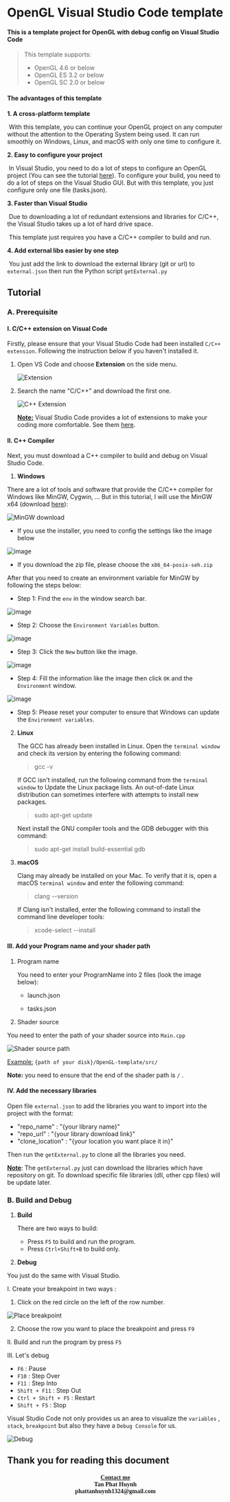 # OpenGL Visual Studio Code template

#### This is a template project for OpenGL with debug config on Visual Studio Code

> This template supports:
>
> * OpenGL 4.6 or below
> * OpenGL ES 3.2 or below
> * OpenGL SC 2.0 or below

#### The advantages of this template

**1. A cross-platform template**

​	With this template, you can continue your OpenGL project on any computer without the attention to the Operating System being used. It can run smoothly on Windows, Linux, and macOS with only one time to configure it.

**2. Easy to configure your project**

​	In Visual Studio, you need to do a lot of steps to configure an OpenGL project (You can see the tutorial <a href="http://www.mcihanozer.com/tips/setting-up-libraries/setting-up-glfw-for-visual-studio/">here</a>). To configure your build, you need to do a lot of steps on the Visual Studio GUI. But with this template, you just configure only one file (tasks.json).

**3. Faster than Visual Studio**

​	Due to downloading a lot of redundant extensions and libraries for C/C++, the Visual Studio takes up a lot of hard drive space. 

​	This template just requires you have a C/C++ compiler to build and run. 

**4. Add external libs easier by one step**

​	You just add the link to download the external library (git or url) to `external.json` then run the Python script `getExternal.py`

<h2><b>Tutorial</b></h2>



<h3 style="text-align:left"><b>A. Prerequisite</b></h3>

<h4>I. C/C++ extension on Visual Code</h4>

Firstly, please ensure that your Visual Studio Code had been installed `C/C++ extension`. Following the instruction below if you haven't installed it.

1. Open VS Code and choose <b>Extension</b> on the side menu.

   ![Extension](https://user-images.githubusercontent.com/66297538/118797279-9f43fb00-b8c6-11eb-89d8-6fa0865bebc0.png)
   
2. Search the name "C/C++" and download the first one.

   ![C++ Extension](https://user-images.githubusercontent.com/66297538/118797363-b682e880-b8c6-11eb-8d2a-cf556c2a0ca8.png)

   <b><u>Note:</u></b> Visual Studio Code provides a lot of extensions to make your coding more comfortable. See them  <a href="https://blog.logrocket.com/top-10-vs-code-extensions-2021/#importcost">here</a>.

<h4> II. C++ Compiler</h4>

Next, you must download a C++ compiler to build and debug on Visual Studio Code.

1. **Windows**

 There are a lot of tools and software that provide the C/C++ compiler for Windows like MinGW, Cygwin, ... But in this tutorial, I will use the MinGW x64 (download <a href="https://sourceforge.net/projects/mingw-w64/files/Toolchains%20targetting%20Win64/Personal%20Builds/mingw-builds/" target="_blank">here</a>):

![MinGW download](https://user-images.githubusercontent.com/66297538/118797421-c4d10480-b8c6-11eb-9a1c-28b22cfdf435.png)

- If you use the installer, you need to config the settings like the image below

![image](https://user-images.githubusercontent.com/66297538/120953780-f592b400-c777-11eb-99ec-952065180966.png)

- If you download the zip file, please choose the `x86_64-posix-seh.zip` 


After that you need to create an environment variable for MinGW by following the steps below:
   - Step 1: Find the `env` in the window search bar.

   ![image](https://user-images.githubusercontent.com/66297538/120768256-24c1df00-c546-11eb-841c-b3e8d504fb0c.png)
   - Step 2: Choose the `Environment Variables` button.

   ![image](https://user-images.githubusercontent.com/66297538/120768431-58046e00-c546-11eb-813e-043163b11612.png)
   - Step 3: Click the `New` button like the image.

   ![image](https://user-images.githubusercontent.com/66297538/120768587-83875880-c546-11eb-970a-633766cdfdf7.png)
   - Step 4: Fill the information like the image then click `OK` and the `Environment` window.

   ![image](https://user-images.githubusercontent.com/66297538/120768738-aade2580-c546-11eb-9d77-96b2d900542c.png)

- Step 5: Please reset your computer to ensure that Windows can update the `Environment variables`.


2. **Linux**

   The GCC has already been installed in Linux. Open the `terminal window` and check its version by entering the following command:

   > gcc -v

   If GCC isn't installed, run the following command from the `terminal window` to Update the Linux package lists. An out-of-date Linux distribution can sometimes interfere with attempts to install new packages.

   > sudo apt-get update

   Next install the GNU compiler tools and the GDB debugger with this command:

   > sudo apt-get install build-essential gdb

3. **macOS**

   Clang may already be installed on your Mac. To verify that it is, open a macOS `terminal window` and enter the following command:

   > clang --version

   If Clang isn't installed, enter the following command to install the command line developer tools:

   > xcode-select --install

<h4>III. Add your Program name and your shader path</h4>

1. Program name

   You need to enter your ProgramName into 2 files (look the image below):

   - launch.json

     

   - tasks.json

     

2. Shader source

You need to enter the path of your shader source into `Main.cpp`

![Shader source path](https://user-images.githubusercontent.com/66297538/118797645-03ff5580-b8c7-11eb-8149-0b49f9331330.png)

<u>Example:</u> `{path of your disk}/OpenGL-template/src/`

**Note:** you need to ensure that the end of the shader path is `/` .

<h4>IV. Add the necessary libraries</h4>

Open file `external.json` to add the libraries you want to import into the project with the format:

- "repo_name" : "{your library name}"
- "repo_url" : "{your library download link}"
- "clone_location" : "{your location you want place it in}"

Then run the `getExternal.py` to clone all the libraries you need.

**<u>Note</u>**: The `getExternal.py` just can download the libraries which have repository on git. To download specific file libraries (dll, other cpp files) will be update later.

<h3 style="text-align:left"><b>B. Build and Debug</b></h3>

1. **Build**

   There are two ways to build:

   - Press `F5` to build and run the program.
   - Press `Ctrl+Shift+B` to build only.

2. **Debug**

You just do the same with Visual Studio.

I. Create your breakpoint in two ways :

1. Click on the red circle on the left of the row number.

![Place breakpoint](https://user-images.githubusercontent.com/66297538/118797730-14afcb80-b8c7-11eb-89fe-99d4405dbc4d.png)


2. Choose the row you want to place the breakpoint and press `F9` 

II. Build and run the program by press `F5`

III. Let's debug

* `F6` : Pause
* `F10` : Step Over
* `F11` : Step Into
* `Shift + F11` : Step Out
* `Ctrl + Shift + F5` : Restart
* `Shift + F5` : Stop

Visual Studio Code not only provides us an area to visualize the `variables` , `stack`, `breakpoint` but also they have a `Debug Console` for us.

![Debug](https://user-images.githubusercontent.com/66297538/118797799-209b8d80-b8c7-11eb-8e5b-f58356a878e9.png)




## Thank you for reading this document

<h4 style="text-align:center; font-family:time New Roman">
    <div><b><u>Contact me</u></b></div>
    <div>Tan Phat Huynh</div>
    <div>phattanhuynh1324@gmail.com</div></h4>
